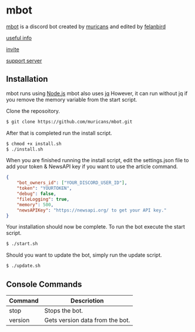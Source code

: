 # mbot

[mbot](https://github.com/muricans/mbot) is a discord bot created by [muricans](https://www.twitch.tv/muricanslol)
and edited by [felanbird](https://www.twitch.tv/felanbird)

[useful info](https://muricans.github.io/mbot/)

[invite](https://discordapp.com/oauth2/authorize?client_id=570454808494866447&permissions=268823670&scope=bot)

[support server](https://discord.gg/kWFXGPX)

## Installation
mbot runs using [Node.js](https://nodejs.org/)
mbot also uses [jq](https://stedolan.github.io/jq/download/) However, it can run without jq if you remove the memory variable from the start script.


Clone the reposoitory.
```sh
$ git clone https://github.com/muricans/mbot.git
```

After that is completed run the install script.

```sh
$ chmod +x install.sh
$ ./install.sh
```

When you are finished running the install script, edit the settings.json file to add your token & NewsAPI key if you want to use the article command.

```json
{
    "bot_owners_id": ["YOUR_DISCORD_USER_ID"],
    "token": "YOURTOKEN",
    "debug": false,
    "fileLogging": true,
    "memory": 500,
    "newsAPIKey": "https://newsapi.org/ to get your API key."
}
```

Your installation should now be complete. To run the bot execute the start script.

```sh
$ ./start.sh
```

Should you want to update the bot, simply run the update script.

```sh
$ ./update.sh
```

## Console Commands

| Command | Descriotion                     |
| ------- | ------------------------------- |
| stop    | Stops the bot.                  |
| version | Gets version data from the bot. |
